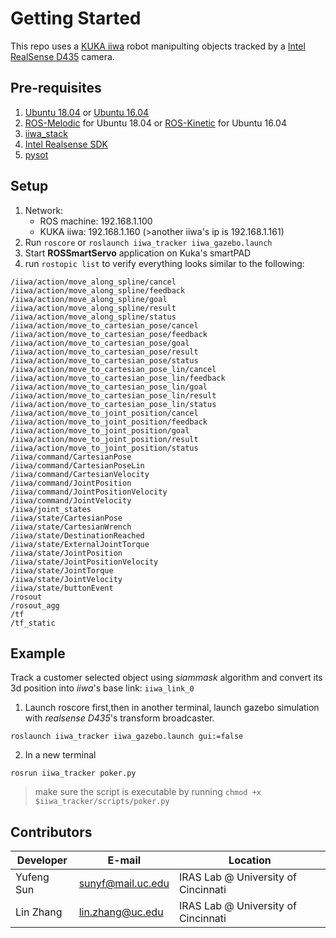 # Getting Started

This repo uses a [KUKA iiwa](https://www.kuka.com/en-us/products/robotics-systems/industrial-robots/lbr-iiwa) robot manipulting objects tracked by a [Intel RealSense D435](https://www.intelrealsense.com/depth-camera-d435/) camera.  

## Pre-requisites
1. [Ubuntu 18.04](http://releases.ubuntu.com/18.04/) or [Ubuntu 16.04](http://releases.ubuntu.com/16.04/)
2. [ROS-Melodic](http://wiki.ros.org/melodic) for Ubuntu 18.04 or [ROS-Kinetic](http://wiki.ros.org/kinetic) for Ubuntu 16.04
3. [iiwa_stack](https://github.com/IRASatUC/iiwa_stack)
4. [Intel Realsense SDK](https://github.com/IntelRealSense/librealsense)
5. [pysot](https://github.com/STVIR/pysot)

## Setup
1. Network:
    - ROS machine: 192.168.1.100
    - KUKA iiwa: 192.168.1.160 (>another iiwa's ip is 192.168.1.161)
2. Run `roscore` or `roslaunch iiwa_tracker iiwa_gazebo.launch`
3. Start **ROSSmartServo** application on Kuka's smartPAD
4. run `rostopic list` to verify everything looks similar to the following:
```console
/iiwa/action/move_along_spline/cancel
/iiwa/action/move_along_spline/feedback
/iiwa/action/move_along_spline/goal
/iiwa/action/move_along_spline/result
/iiwa/action/move_along_spline/status
/iiwa/action/move_to_cartesian_pose/cancel
/iiwa/action/move_to_cartesian_pose/feedback
/iiwa/action/move_to_cartesian_pose/goal
/iiwa/action/move_to_cartesian_pose/result
/iiwa/action/move_to_cartesian_pose/status
/iiwa/action/move_to_cartesian_pose_lin/cancel
/iiwa/action/move_to_cartesian_pose_lin/feedback
/iiwa/action/move_to_cartesian_pose_lin/goal
/iiwa/action/move_to_cartesian_pose_lin/result
/iiwa/action/move_to_cartesian_pose_lin/status
/iiwa/action/move_to_joint_position/cancel
/iiwa/action/move_to_joint_position/feedback
/iiwa/action/move_to_joint_position/goal
/iiwa/action/move_to_joint_position/result
/iiwa/action/move_to_joint_position/status
/iiwa/command/CartesianPose
/iiwa/command/CartesianPoseLin
/iiwa/command/CartesianVelocity
/iiwa/command/JointPosition
/iiwa/command/JointPositionVelocity
/iiwa/command/JointVelocity
/iiwa/joint_states
/iiwa/state/CartesianPose
/iiwa/state/CartesianWrench
/iiwa/state/DestinationReached
/iiwa/state/ExternalJointTorque
/iiwa/state/JointPosition
/iiwa/state/JointPositionVelocity
/iiwa/state/JointTorque
/iiwa/state/JointVelocity
/iiwa/state/buttonEvent
/rosout
/rosout_agg
/tf
/tf_static
```

## Example
Track a customer selected object using *siammask* algorithm and convert its 3d position into *iiwa*'s base link: `iiwa_link_0`
1. Launch roscore first,then in another terminal, launch gazebo simulation with *realsense D435*'s transform broadcaster.
```console
roslaunch iiwa_tracker iiwa_gazebo.launch gui:=false
```
2. In a new terminal
```console
rosrun iiwa_tracker poker.py
```
> make sure the script is executable by running `chmod +x $iiwa_tracker/scripts/poker.py`


## Contributors
| Developer      | E-mail | Location
| ----------- | ----------- | ----------------------------- |
|Yufeng Sun | sunyf@mail.uc.edu | IRAS Lab @ University of Cincinnati |
|Lin Zhang | lin.zhang@uc.edu | IRAS Lab @ University of Cincinnati |
